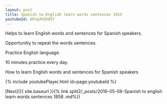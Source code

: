 ```yaml
---
layout: post
title: Spanish to English learn words sentences 1953 
youtubeId: APnq7H3hd5Y
---
```

 
 
Helps to learn English words and sentences for Spanish speakers.

Opportunitiy to repeat the words sentences. 

Practice English language. 
 
10 minutes practice every day. 
 
How to learn English words and sentences for Spanish speakers 
 
{% include youtubePlayer.html id=page.youtubeId %}
 
 
[Next]({{ site.baseurl }}{% link  split2/_posts/2016-05-08-Spanish to english learn words sentences 1858 .md%})
 
